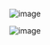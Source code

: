![image](https://github.com/DataSciencePaddy/AzureMLOps/assets/23008726/93153e16-5e64-4c9f-a1e0-b186d107bdea)

![image](https://github.com/DataSciencePaddy/AzureMLOps/assets/23008726/aa1ea57c-d042-4de5-8093-3df09a5f82e2)


